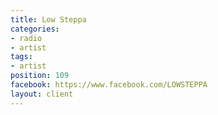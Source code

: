 ```yaml
---
title: Low Steppa
categories:
- radio
- artist
tags:
- artist
position: 109
facebook: https://www.facebook.com/LOWSTEPPA
layout: client
---
```


